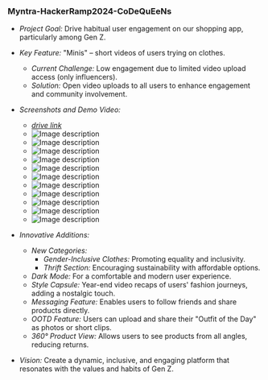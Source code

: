 ### Myntra-HackerRamp2024-CoDeQuEeNs

- *Project Goal:* Drive habitual user engagement on our shopping app, particularly among Gen Z.
- *Key Feature:* "Minis" – short videos of users trying on clothes.
  - *Current Challenge:* Low engagement due to limited video upload access (only influencers).
  - *Solution:* Open video uploads to all users to enhance engagement and community involvement.
- *Screenshots and Demo Video:*
  - *[drive link](https://drive.google.com/drive/folders/1y52jvOHjCQrjQwe2cW2L6P4zYJMF1Uoe?usp=sharing)*
  -  ![Image description](/images/Screenshot%202024-07-15%20222702.png)
  -  ![Image description](/images/Screenshot%202024-07-15%20222712.png)
  -  ![Image description](/images/Screenshot%202024-07-15%20222718.png)
  -  ![Image description](/images/Screenshot%202024-07-15%20222738.png)
  -  ![Image description](/images/Screenshot%202024-07-15%20222744.png)
  -  ![Image description](/images/Screenshot%202024-07-15%20222753.png)
  -  ![Image description](/images/Screenshot%202024-07-15%20222759.png)
  -  ![Image description](/images/Screenshot%202024-07-15%20222808.png)
  -  ![Image description](/images/Screenshot%202024-07-15%20222815.png)
  -  ![Image description](/images/Screenshot%202024-07-15%20222821.png)
  -  ![Image description](/images/Screenshot%202024-07-15%20222833.png)

- *Innovative Additions:*
  - *New Categories:*
    - *Gender-Inclusive Clothes:* Promoting equality and inclusivity.
    - *Thrift Section:* Encouraging sustainability with affordable options.
  - *Dark Mode:* For a comfortable and modern user experience.
  - *Style Capsule:* Year-end video recaps of users' fashion journeys, adding a nostalgic touch.
  - *Messaging Feature:* Enables users to follow friends and share products directly.
  - *OOTD Feature:* Users can upload and share their "Outfit of the Day" as photos or short clips.
  - *360° Product View:* Allows users to see products from all angles, reducing returns.

- *Vision:* Create a dynamic, inclusive, and engaging platform that resonates with the values and habits of Gen Z.
